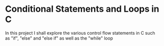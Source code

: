 # Conditional Statements and Loops in C

In this project I shall explore the various control flow statements in C such as "if", "else" and "else if" as well as the "while" loop
